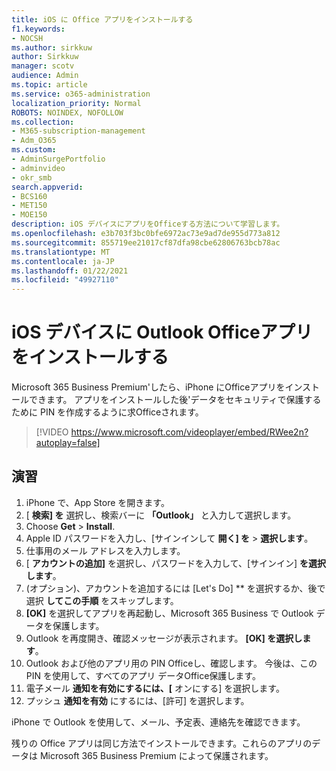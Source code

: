 ```yaml
---
title: iOS に Office アプリをインストールする
f1.keywords:
- NOCSH
ms.author: sirkkuw
author: Sirkkuw
manager: scotv
audience: Admin
ms.topic: article
ms.service: o365-administration
localization_priority: Normal
ROBOTS: NOINDEX, NOFOLLOW
ms.collection:
- M365-subscription-management
- Adm_O365
ms.custom:
- AdminSurgePortfolio
- adminvideo
- okr_smb
search.appverid:
- BCS160
- MET150
- MOE150
description: iOS デバイスにアプリをOfficeする方法について学習します。
ms.openlocfilehash: e3b703f3bc0bfe6972ac73e9ad7de955d773a812
ms.sourcegitcommit: 855719ee21017cf87dfa98cbe62806763bcb78ac
ms.translationtype: MT
ms.contentlocale: ja-JP
ms.lasthandoff: 01/22/2021
ms.locfileid: "49927110"
---
```

# <a name="install-outlook-and-office-apps-on-ios-devices"></a>iOS デバイスに Outlook Officeアプリをインストールする

Microsoft 365 Business Premium&#39;したら、iPhone にOfficeアプリをインストールできます。 アプリをインストールした後&#39;データをセキュリティで保護するために PIN を作成するように求Officeされます。

> [!VIDEO https://www.microsoft.com/videoplayer/embed/RWee2n?autoplay=false]

## <a name="try-it"></a>演習

1. iPhone で、App Store を開きます。
2. [  **検索] を** 選択し、検索バーに  **「Outlook」** と入力して選択します。
3. Choose **Get**   >   **Install**.
4. Apple ID パスワードを入力し、[サインインして **開く] を**  >   **選択します**。
5. 仕事用のメール アドレスを入力します。
6. [  **アカウントの追加]** を選択し、パスワードを入力して、[サインイン]  **を選択します**。
7. (オプション)、アカウントを追加するには [Let's Do] ** を選択するか、後で選択  **してこの手順**  をスキップします。
8. **[OK]** を選択してアプリを再起動し、Microsoft 365 Business で Outlook データを保護します。
9. Outlook を再度開き、確認メッセージが表示されます。 **[OK] を選択します**。
10. Outlook および他のアプリ用の PIN Officeし、確認します。 今後は、この PIN を使用して、すべてのアプリ データOffice保護します。
11. 電子メール  **通知を有効にするには、[**  オンにする] を選択します。
12. プッシュ  **通知を有効** にするには、[許可] を選択します。

iPhone で Outlook を使用して、メール、予定表、連絡先を確認できます。

残りの Office アプリは同じ方法でインストールできます。これらのアプリのデータは Microsoft 365 Business Premium によって保護されます。